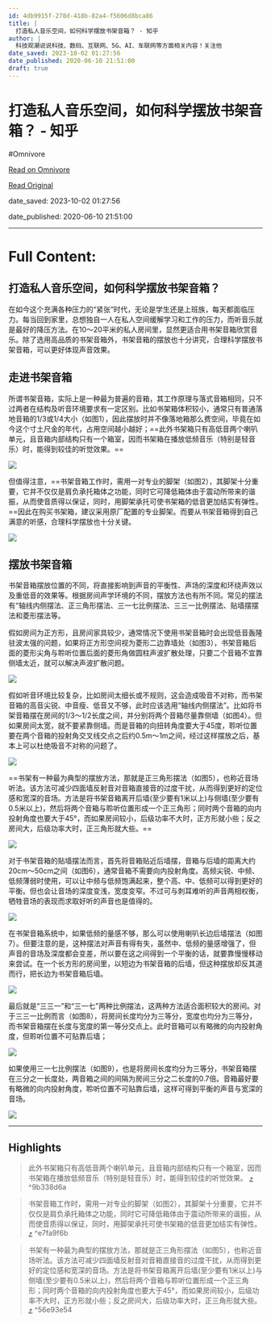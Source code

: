 ```yaml
---
id: 4db9915f-278d-418b-82a4-f5606d8bca86
title: |
  打造私人音乐空间，如何科学摆放书架音箱？ - 知乎
author: |
  科技观潮说说科技、数码、互联网、5G、AI、车联网等方面相关内容！​关注他
date_saved: 2023-10-02 01:27:56
date_published: 2020-06-10 21:51:00
draft: true
---
```


# 打造私人音乐空间，如何科学摆放书架音箱？ - 知乎
#Omnivore

[Read on Omnivore](https://omnivore.app/me/-18aeedb7cf9)

[Read Original](https://zhuanlan.zhihu.com/p/147545017)

date_saved: 2023-10-02 01:27:56

date_published: 2020-06-10 21:51:00

--- 

# Full Content: 

## 打造私人音乐空间，如何科学摆放书架音箱？

在如今这个充满各种压力的“紧张”时代，无论是学生还是上班族，每天都面临压力。每当回到家里，总想独自一人在私人空间缓解学习和工作的压力，而听音乐就是最好的降压方法。在10～20平米的私人房间里，显然更适合用书架音箱欣赏音乐。除了选用高品质的书架音箱外，书架音箱的摆放也十分讲究，合理科学摆放书架音箱，可以更好体现声音效果。

## **走进书架音箱**

所谓书架音箱，实际上是一种最为普遍的音箱，其工作原理与落式音箱相同，只不过两者在结构及听音环境要求有一定区别。比如书架箱体积较小，通常只有普通落地音箱的1/3或1/4大小（如图1），因此摆放时并不像落地箱那么费空间，毕竟在如今这个寸土尺金的年代，占用空间越小越好；==此外书架箱只有高低音两个喇叭单元，且音箱内部结构只有一个箱室，因而书架箱在播放低频音乐（特别是轻音乐）时，能得到较佳的听觉效果。==

![](https://proxy-prod.omnivore-image-cache.app/637x398,s2d7F2QaakCPZMZcBOAOf4XgKggCFihDz7jW0MoVvj3k/https://pic4.zhimg.com/v2-794b0504be46b8790f5bbcd68b1ea98b_b.jpg)

但值得注意，==书架音箱工作时，需用一对专业的脚架（如图2），其脚架十分重要，它并不仅仅是肩负承托箱体之功能，同时它可降低箱体由于震动所带来的谐振，从而使音质得以保证，同时，用脚架承托可使书架箱的低音更加结实有弹性。==因此在购买书架箱，建议采用原厂配置的专业脚架。而要从书架音箱得到自己满意的听感，合理科学摆放也十分关键。

![](https://proxy-prod.omnivore-image-cache.app/464x379,sC3djuLPZ-qHhffwacXSUxRO1RYe4Adzv3sQ3h1NtJ40/https://pic4.zhimg.com/v2-edc53d9db2f8f37eadf45c228ba7956f_b.jpg)

## **摆放书架音箱**

书架音箱摆放位置的不同，将直接影响到声音的平衡性、声场的深度和环绕声效以及重低音的效果等。根据房间声学环境的不同，摆放方法也有所不同。常见的摆法有“轴线内侧摆法、正三角形摆法、三一七比例摆法、三三一比例摆法、贴墙摆摆法和菱形摆法等。

假如房间为正方形，且房间家具较少，通常情况下使用书架音箱时会出现低音轰隆驻波太强的问题，如果将正方形空间视为菱形二边靠墙处（如图3），书架音箱后面的菱形尖角与聆听位置后面的菱形角做圆柱声波扩散处理，只要二个音箱不宜靠侧墙太近，就可以解决声波扩散问题。

![](https://proxy-prod.omnivore-image-cache.app/514x511,sHlfY9p_hWFNUd4o6SiTX0i-v7G7H92_fSGj8vLACIH8/https://pic2.zhimg.com/v2-0476dc7912a56f5ae114021e43315edd_b.jpg)

假如听音环境比较复杂，比如房间太细长或不规则，这会造成吸音不对称，而书架音箱的高音尖锐、中音瘦、低音又不够，此时应该选用“轴线内侧摆法”。比如将书架音箱摆在房间的1/3～1/2长度之间，并分别将两个音箱尽量靠侧墙（如图4）。但如果房间太宽，就不要紧靠侧墙。而是音箱的向扭转角度要大于45度，聆听位置要在两个音箱的投射角交叉线交点之后约0.5m～1m之间，经过这样摆放之后，基本上可以杜绝吸音不对称的问题了。

![](https://proxy-prod.omnivore-image-cache.app/254x478,sI2uDzX4wFD6u8noAJSvsfayNfylgSRFUDcLsTatWnuA/https://pic4.zhimg.com/v2-f91d9c739e9b82a978f5cfb4936c06b3_b.jpg)

==书架有一种最为典型的摆放方法，那就是正三角形摆法（如图5），也称近音场听法。该方法可减少四面墙反射音对音箱直接音的过度干扰，从而得到更好的定位感和宽深的音场。方法是将书架音箱离开后墙(至少要有1米以上)与侧墙(至少要有0.5米以上)，然后将两个音箱与聆听位置形成一个正三角形；同时两个音箱的向内投射角度也要大于45°，而如果房间较小，后级功率不大时，正方形就小些；反之房间大，后级功率大时，正三角形就大些。==

![](https://proxy-prod.omnivore-image-cache.app/456x538,sXXyByR7fwJFv4YsYIGPcJ-wSk3o5Ifgw47FsU0PCNgI/https://pic3.zhimg.com/v2-a04a8a51a3749b53310e6528c4fa73c6_b.jpg)

对于书架音箱的贴墙摆法而言，首先将音箱贴近后墙摆，音箱与后墙的距离大约20cm～50cm之间（如图6），通常音箱不需要向内投射角度。高频尖锐、中频、低频薄弱时使用，可以让中频与低频饱满起来，整个高、中、低频可以得到更好的平衡。但也会让音场的深度变浅，宽度变窄。不过可与刺耳难听的声音两相权衡，牺牲音场的表现而求取好听的声音也是值得的。

![](https://proxy-prod.omnivore-image-cache.app/376x502,skNEeN26MV3RsKq9PcPjNsRRH3FeuVAL_HbA1t2ZRRfo/https://pic4.zhimg.com/v2-5cac6acaae4cfb5892122d2ddd205f77_b.jpg)

在书架音箱系统中，如果低频的量感不够，那么可以使用喇叭长边后墙摆法（如图7）。但要注意的是，这种摆法对声音有得有失，虽然中、低频的量感增强了，但声音的音场及深度都会变差，所以要在这之间得到一个平衡的话，就要靠慢慢移动来尝试。在一个长方形的房间里，以短边为书架音箱的后墙，但这种摆放却反其道而行，把长边为书架音箱后墙。

![](https://proxy-prod.omnivore-image-cache.app/474x308,s-do8IAc777y1g4Qq85mEU2GecqWYqx76g0HzXx27jX8/https://pic2.zhimg.com/v2-2fb0ac97e706c05fde463f9aba99982d_b.jpg)

最后就是“三三一”和“三一七”两种比例摆法，这两种方法适合面积较大的房间。对于三三一比例而言（如图8），将房间长度均分为三等分，宽度也均分为三等分，而书架音箱摆在长度与宽度的第一等分交点上。此时音箱可以有略微的向内投射角度，但聆听位置不可贴靠后墙；

![](https://proxy-prod.omnivore-image-cache.app/454x541,sbSbLSGJec-ldYrxXDX5sw1vZgHb917-W8QiYLEcZTnM/https://pic4.zhimg.com/v2-d42f786a1208c5af07c26dd0ce82c0f7_b.jpg)

如果使用三一七比例摆法（如图9），也是将房间长度均分为三等分，书架音箱摆在三分之一长度处，两音箱之间的间隔为房间三分之二长度的0.7倍。音箱最好要有略微的向内投射角度，聆听位置不可贴靠后墙，这样可得到平衡的声音与宽深的音场。

![](https://proxy-prod.omnivore-image-cache.app/456x539,sDgm5pAEvTejRuW-uYoifyAQVd0Plus9YLdWW2hO9RZ8/https://pic4.zhimg.com/v2-8adcf96930df3b51818077b36320c84f_b.jpg)

---

## Highlights

> 此外书架箱只有高低音两个喇叭单元，且音箱内部结构只有一个箱室，因而书架箱在播放低频音乐（特别是轻音乐）时，能得到较佳的听觉效果。 [⤴️](https://omnivore.app/me/-18aeedb7cf9#9b338d6a-5533-4ff0-bdf9-ed8f3274aafc)  ^9b338d6a

> 书架音箱工作时，需用一对专业的脚架（如图2），其脚架十分重要，它并不仅仅是肩负承托箱体之功能，同时它可降低箱体由于震动所带来的谐振，从而使音质得以保证，同时，用脚架承托可使书架箱的低音更加结实有弹性。 [⤴️](https://omnivore.app/me/-18aeedb7cf9#e7fa9f6b-dd3a-4e2f-a82b-d069ee2e14de)  ^e7fa9f6b

> 书架有一种最为典型的摆放方法，那就是正三角形摆法（如图5），也称近音场听法。该方法可减少四面墙反射音对音箱直接音的过度干扰，从而得到更好的定位感和宽深的音场。方法是将书架音箱离开后墙(至少要有1米以上)与侧墙(至少要有0.5米以上)，然后将两个音箱与聆听位置形成一个正三角形；同时两个音箱的向内投射角度也要大于45°，而如果房间较小，后级功率不大时，正方形就小些；反之房间大，后级功率大时，正三角形就大些。 [⤴️](https://omnivore.app/me/-18aeedb7cf9#56e93e54-0ed2-4545-b37a-83e5d9e48d1d)  ^56e93e54

